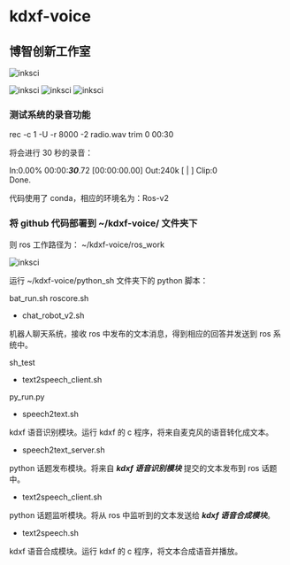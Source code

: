 # kdxf-voice

## 博智创新工作室

![inksci](https://github.com/inksci/xy_move_dqn/blob/master/assets/inksci-logo.png)

![inksci](https://github.com/inksci/kdxf-voice/blob/master/assets/ubuntu.png)
![inksci](https://github.com/inksci/kdxf-voice/blob/master/assets/kdxf.png)
![inksci](https://github.com/inksci/kdxf-voice/blob/master/assets/ros.png)


### 测试系统的录音功能
rec -c 1 -U -r 8000 -2 radio.wav trim 0 00:30

将会进行 30 秒的录音：

In:0.00% 00:00:***30***.72 [00:00:00.00] Out:240k  [      |      ]        Clip:0    
Done.

代码使用了 conda，相应的环境名为：Ros-v2

### 将 github 代码部署到 ~/kdxf-voice/ 文件夹下

则 ros 工作路径为：
~/kdxf-voice/ros_work

![inksci](https://github.com/inksci/kdxf-voice/blob/master/assets/.png)

运行 ~/kdxf-voice/python_sh 文件夹下的 python 脚本：

bat_run.sh        roscore.sh             

- chat_robot_v2.sh 

机器人聊天系统，接收 ros 中发布的文本消息，得到相应的回答并发送到 ros 系统中。


sh_test                


- text2speech_client.sh




py_run.py         

- speech2text.sh

kdxf 语音识别模块。运行 kdxf 的 c 程序，将来自麦克风的语音转化成文本。


- speech2text_server.sh  

python 话题发布模块。将来自 ***kdxf 语音识别模块*** 提交的文本发布到 ros 话题中。


- text2speech_client.sh

python 话题监听模块。将从 ros 中监听到的文本发送给 ***kdxf 语音合成模块***。

- text2speech.sh

kdxf 语音合成模块。运行 kdxf 的 c 程序，将文本合成语音并播放。


